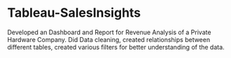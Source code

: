 # Tableau-SalesInsights
Developed an Dashboard and Report for Revenue Analysis of a Private Hardware Company.
Did Data cleaning, created relationships between different tables, created various filters for better understanding of the data. 

